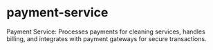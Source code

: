 # payment-service
Payment Service: Processes payments for cleaning services, handles billing, and integrates with payment gateways for secure transactions.
